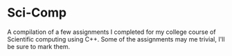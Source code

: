 # Sci-Comp
A compilation of a few assignments I completed for my college course of Scientific computing using C++.
Some of the assignments may me trivial, I'll be sure to mark them. 

